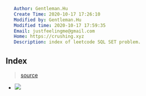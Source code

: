 ```yaml
   Author: Gentleman.Hu
   Create Time: 2020-10-17 17:26:10
   Modified by: Gentleman.Hu
   Modified time: 2020-10-17 17:59:35
   Email: justfeelingme@gmail.com
   Home: https://crushing.xyz
   Description: index of leetcode SQL SET problem.
 ```

## Index

> [source](https://leetcode.com/problemset/database/)

- ![](https://cdn.jsdelivr.net/gh/gentlemanhu/public-store/images/20201017175859.png)